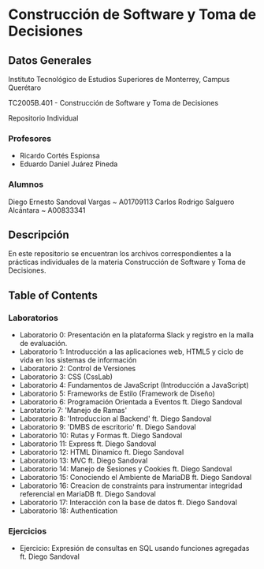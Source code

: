 # Construcción de Software y Toma de Decisiones

## Datos Generales

Instituto Tecnológico de Estudios Superiores de Monterrey, Campus Querétaro

TC2005B.401 - Construcción de Software y Toma de Decisiones

Repositorio Individual

### Profesores

- Ricardo Cortés Espionsa
- Eduardo Daniel Juárez Pineda

### Alumnos

Diego Ernesto Sandoval Vargas ~ A01709113
Carlos Rodrigo Salguero Alcántara ~ A00833341

## Descripción

En este repositorio se encuentran los archivos correspondientes a la prácticas individuales de la 
materia Construcción de Software y Toma de Decisiones.

## Table of Contents

### Laboratorios
- Laboratorio 0: Presentación en la plataforma Slack y registro en la malla de evaluación.
- Laboratorio 1: Introducción a las aplicaciones web, HTML5 y ciclo de vida en los sistemas de información
- Laboratorio 2: Control de Versiones
- Laboratorio 3: CSS (CssLab)
- Laboratorio 4: Fundamentos de JavaScript (Introducción a JavaScript)
- Laboratorio 5: Frameworks de Estilo (Framework de Diseño)
- Laboratorio 6: Programación Orientada a Eventos ft. Diego Sandoval
- Larotatorio 7: 'Manejo de Ramas'
- Laboratorio 8: 'Introduccion al Backend' ft. Diego Sandoval
- Laboratorio 9: 'DMBS de escritorio' ft. Diego Sandoval
- Laboratorio 10: Rutas y Formas ft. Diego Sandoval
- Laboratorio 11: Express ft. Diego Sandoval
- Laboratorio 12: HTML Dinamico ft. Diego Sandoval
- Laboratorio 13: MVC ft. Diego Sandoval
- Laboratorio 14: Manejo de Sesiones y Cookies ft. Diego Sandoval
- Laboratorio 15: Conociendo el Ambiente de MariaDB ft. Diego Sandoval
- Laboratorio 16: Creacion de constraints para instrumentar integridad referencial en MariaDB ft. Diego Sandoval
- Laboratorio 17: Interacción con la base de datos ft. Diego Sandoval
- Laboratorio 18: Authentication

### Ejercicios

- Ejercicio: Expresión de consultas en SQL usando funciones agregadas ft. Diego Sandoval
